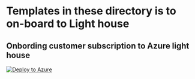 # Templates in these directory is to on-board to Light house

## Onbording customer subscription to Azure light house

[![Deploy to Azure](https://aka.ms/deploytoazurebutton)](https://portal.azure.com/#create/Microsoft.Template/uri/https://raw.githubusercontent.com/kulbirsj/Azure-Light-House/main/SusbcriptiondelegatedResourceManagement.json)
